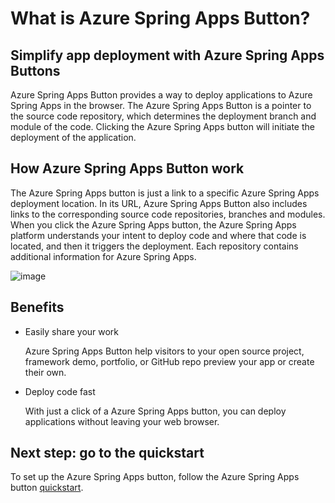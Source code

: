 # What is Azure Spring Apps Button?

## Simplify app deployment with Azure Spring Apps Buttons

Azure Spring Apps Button provides a way to deploy applications to Azure Spring Apps in the browser. The Azure Spring Apps Button is a pointer to the source code repository, which determines the deployment branch and module of the code. Clicking the Azure Spring Apps button will initiate the deployment of the application.

## How Azure Spring Apps Button work

The Azure Spring Apps button is just a link to a specific Azure Spring Apps deployment location. In its URL, Azure Spring Apps Button also includes links to the corresponding source code repositories, branches and modules. When you click the Azure Spring Apps button, the Azure Spring Apps platform understands your intent to deploy code and where that code is located, and then it triggers the deployment. Each repository contains additional information for Azure Spring Apps.

![image](https://github.com/hui1110/NubesGen/assets/58474919/3710ca4f-724e-44bd-9132-fcfa4436b67d)

## Benefits

- Easily share your work

  Azure Spring Apps Button help visitors to your open source project, framework demo, portfolio, or GitHub repo preview your app or create their own.

- Deploy code fast

  With just a click of a Azure Spring Apps button, you can deploy applications without leaving your web browser.


## Next step: go to the quickstart

To set up the Azure Spring Apps button, follow the Azure Spring Apps button [quickstart](quick-start/).
